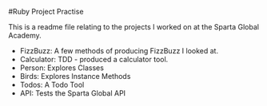 #Ruby Project Practise

This is a readme file relating to the projects I worked on at the Sparta Global Academy.

- FizzBuzz: A few methods of producing FizzBuzz I looked at.
- Calculator: TDD - produced a calculator tool.
- Person: Explores Classes
- Birds: Explores Instance Methods
- Todos: A Todo Tool
- API: Tests the Sparta Global API
